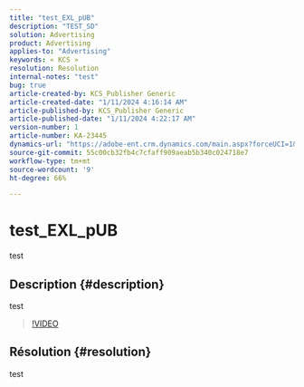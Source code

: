 ```yaml
---
title: "test_EXL_pUB"
description: "TEST_SD"
solution: Advertising
product: Advertising
applies-to: "Advertising"
keywords: « KCS »
resolution: Resolution
internal-notes: "test"
bug: true
article-created-by: KCS_Publisher Generic
article-created-date: "1/11/2024 4:16:14 AM"
article-published-by: KCS_Publisher Generic
article-published-date: "1/11/2024 4:22:17 AM"
version-number: 1
article-number: KA-23445
dynamics-url: "https://adobe-ent.crm.dynamics.com/main.aspx?forceUCI=1&pagetype=entityrecord&etn=knowledgearticle&id=c11b5323-38b0-ee11-a569-6045bd0061cb"
source-git-commit: 55c00cb32fb4c7cfaff909aeab5b340c024718e7
workflow-type: tm+mt
source-wordcount: '9'
ht-degree: 66%

---
```


# test_EXL_pUB


test

## Description {#description}

test

>[!VIDEO](https://video.tv.adobe.com/v/18696?quality=9&amp;learn=on)




## Résolution {#resolution}


test
